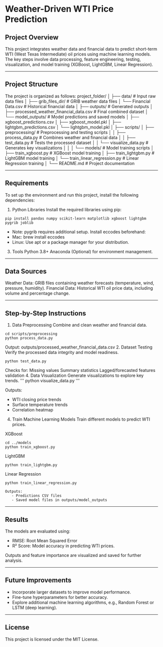 # **Weather-Driven WTI Price Prediction**

## **Project Overview**
This project integrates weather data and financial data to predict short-term WTI (West Texas Intermediate) oil prices using machine learning models. The key steps involve data processing, feature engineering, testing, visualization, and model training (XGBoost, LightGBM, Linear Regression).

--- 

## **Project Structure**
The project is organized as follows:
project_folder/
│
├── data/                       # Input raw data files
│   ├── grib_files_dir/         # GRIB weather data files
│   └── Financial Data.csv      # Historical financial data
│
├── outputs/                    # Generated outputs
│   ├── processed_weather_financial_data.csv  # Final combined dataset
│   └── model_outputs/          # Model predictions and saved models
│       ├── xgboost_predictions.csv
│       ├── xgboost_model.pkl
│       ├── lightgbm_predictions.csv
│       └── lightgbm_model.pkl
│
├── scripts/
│   ├── preprocessing/          # Preprocessing and testing scripts
│   │   ├── process_data.py     # Combines weather and financial data
│   │   ├── test_data.py        # Tests the processed dataset
│   │   └── visualize_data.py   # Generates key visualizations
│   │
│   └── models/                 # Model training scripts
│       ├── train_xgboost.py    # XGBoost model training
│       ├── train_lightgbm.py   # LightGBM model training
│       └── train_linear_regression.py  # Linear Regression training
│
└── README.md                   # Project documentation

---

## **Requirements**
To set up the environment and run this project, install the following dependencies:

1. Python Libraries
Install the required libraries using pip:
```
pip install pandas numpy scikit-learn matplotlib xgboost lightgbm pygrib joblib
```
- Note: pygrib requires additional setup. Install eccodes beforehand:
- Mac: brew install eccodes
- Linux: Use apt or a package manager for your distribution.
3. Tools
Python 3.8+
Anaconda (Optional) for environment management.

---

## **Data Sources**
Weather Data: GRIB files containing weather forecasts (temperature, wind, pressure, humidity).
Financial Data: Historical WTI oil price data, including volume and percentage change.

---

## **Step-by-Step Instructions**
1. Data Preprocessing
Combine and clean weather and financial data.
```
cd scripts/preprocessing
python process_data.py
```
Output: outputs/processed_weather_financial_data.csv
2. Dataset Testing
Verify the processed data integrity and model readiness.
```
python test_data.py

```
 Checks for:
    Missing values
    Summary statistics
    Lagged/forecasted features validation
4. Data Visualization
Generate visualizations to explore key trends.
'''
python visualize_data.py
'''

Outputs:
- WTI closing price trends
- Surface temperature trends
- Correlation heatmap
4. Train Machine Learning Models
Train different models to predict WTI prices.

XGBoost
```
cd ../models
python train_xgboost.py
```
LightGBM
```
python train_lightgbm.py

```
Linear Regression
```
python train_linear_regression.py

```
    Outputs:
       - Predictions CSV files
       - Saved model files in outputs/model_outputs

---

## **Results**
The models are evaluated using:
   - RMSE: Root Mean Squared Error
   - R² Score: Model accuracy in predicting WTI prices.

Outputs and feature importance are visualized and saved for further analysis.

---

## **Future Improvements**
   - Incorporate larger datasets to improve model performance.
   - Fine-tune hyperparameters for better accuracy.
   - Explore additional machine learning algorithms, e.g., Random Forest or LSTM (deep learning).

---

## **License**
This project is licensed under the MIT License.
